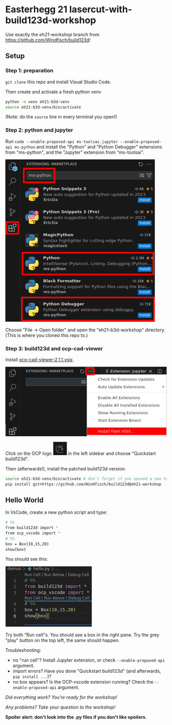 # Easterhegg 21 lasercut-with-build123d-workshop

Use exactly the _eh21-workshop_ branch from https://github.com/Windfisch/build123d!

## Setup

### Step 1: preparation
`git clone` this repo and install Visual Studio Code.

Then create and activate a fresh python venv

```sh
python -m venv eh21-b3d-venv
source eh21-b3d-venv/bin/activate
```

(Note: do the `source` line in every terminal you open!)

### Step 2: python and jupyter
Run `code --enable-proposed-api ms-toolsai.jupyter --enable-proposed-api ms-python` and
install the "Python" and "Python Debugger" extensions from "ms-python", and the
"Jupyter" extension from "ms-toolsai".

![](slides/img/vscode.png)

Choose "File -> Open folder" and open the "eh21-b3d-workshop" directory. (This is where you
cloned this repo to.)

### Step 3: build123d and ocp-cad-viewer

Install [ocp-cad-viewer-2.1.1.vsix](https://github.com/bernhard-42/vscode-ocp-cad-viewer/releases/download/v2.1.1/ocp-cad-viewer-2.1.1.vsix).

![](slides/img/vscode2.png)

Click on the OCP logo ![](slides/img/ocp.png) in the left sidebar and choose "Quickstart build123d".

Then (afterwards!), install the patched build123d version:

```sh
source eh21-b3d-venv/bin/activate # don't forget if you opened a new terminal
pip install git+https://github.com/Windfisch/build123d@eh21-workshop
```

## Hello World

In VsCode, create a new python script and type:

```sh
# %%
from build123d import *
from ocp_vscode import *
# %%
box = Box(10,15,20)
show(box)
```

You should see this:

![](slides/img/vscode3.png)

Try both "Run cell"s. You should see a box in the right pane.
Try the grey "play" button on the top left, the same should happen.

Troubleshooting:

- no "run cell"? Install Jupyter extension, or check `--enable-proposed-api` argument.
- import errors? Have you done "Quickstart build123d" (and afterwards, `pip install ...`)?
- no box appears? Is the OCP-vscode extension running? Check the `--enable-proposed-api` argument.

_Did everything work? You're ready for the workshop!_

_Any problems? Take your question to the workshop!_

**Spoiler alert: don't look into the .py files if you don't like spoilers.**
